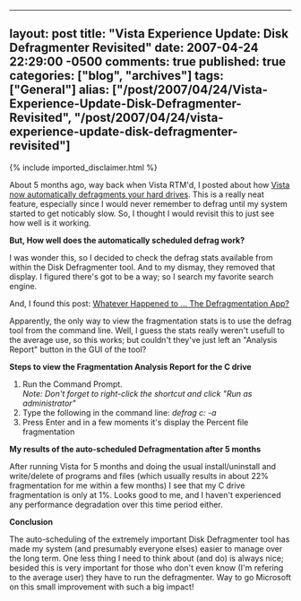   ---
  layout: post
  title: "Vista Experience Update: Disk Defragmenter Revisited"
  date: 2007-04-24 22:29:00 -0500
  comments: true
  published: true
  categories: ["blog", "archives"]
  tags: ["General"]
  alias: ["/post/2007/04/24/Vista-Experience-Update-Disk-Defragmenter-Revisited", "/post/2007/04/24/vista-experience-update-disk-defragmenter-revisited"]
  ---
<!-- more -->
{% include imported_disclaimer.html %}
<p>About 5 months ago, way back when Vista RTM'd, I posted about how <a href="/Blog/Post.aspx?PostID=1338">Vista now automatically defragments your hard drives</a>. This is a really neat feature, especially since I would never remember to defrag until my system started to get noticably slow. So, I thought I would revisit this to just see how well is it working.</p>
<p><strong>But, How well does the automatically scheduled defrag work?</strong></p>
<p>I was wonder this, so I decided to check the defrag stats available from within the Disk Defragmenter tool. And to my dismay, they removed that display. I figured there's got to be a way; so I search my favorite search engine.</p>
<p>And, I found this post: <a href="http://www.thegline.com/windows/2007/03/whatever-happened-to-the-defra.html">Whatever Happened to ... The Defragmentation App?</a></p>
<p>Apparently, the only way to view the fragmentation stats is to use the<em> </em>defrag tool from the command line. Well, I guess the stats really weren't usefull to the average use, so this works; but couldn't they've just left an "Analysis Report" button in the GUI of the tool?</p>
<p><strong>Steps to view the Fragmentation Analysis Report for the C drive</strong></p>
<ol>
<li>Run the Command Prompt.<br /><em>Note: Don't forget to right-click the shortcut and click "Run as administrator"</em></li>
<li>Type the following in the command line: <em>defrag c: -a</em></li>
<li>Press Enter and in a few moments it's display the Percent file fragmentation</li>
</ol>
<p><strong>My results of the auto-scheduled Defragmentation after 5 months</strong></p>
<p>After running Vista for 5 months and doing the usual install/uninstall and write/delete of programs and files (which usually results in about 22% fragmentation for me within a few months) I see that my C drive fragmentation is only at 1%. Looks good to me, and I haven't experienced any performance degradation over this time period either.</p>
<p><strong>Conclusion</strong></p>
<p>The auto-scheduling of the extremely important Disk Defragmenter tool has made&nbsp;my system (and presumably everyone elses) easier to manage over the long term. One less thing I need to think about (and do) is always nice; besided this is very important for those who don't even know (I'm refering to the average user)&nbsp;they have to run the defragmenter. Way to go Microsoft on this small improvement with such a big impact!</p>
